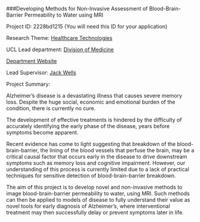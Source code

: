 ###Developing Methods for Non-Invasive Assessment of Blood-Brain-Barrier Permeability to Water using MRI

Project ID: 2228bd1215
(You will need this ID for your application)

Research Theme: [Healthcare Technologies](../themes/healthcare-technologies.md)

UCL Lead department: [Division of Medicine](../departments/division-of-medicine.md)

[Department Website](https://www.ucl.ac.uk/medicine)

Lead Supervisor: [Jack Wells](https://iris.ucl.ac.uk/iris/browse/profile?upi=JWELL10)

Project Summary:

Alzheimer’s disease is a devastating illness that causes severe memory loss. Despite the huge social, economic and emotional burden of the condition, there is currently no cure. 
 
 The development of effective treatments is hindered by the difficulty of accurately identifying the early phase of the disease, years before symptoms become apparent.
 
 Recent evidence has come to light suggesting that breakdown of the blood-brain-barrier, the lining of the blood vessels that perfuse the brain, may be a critical causal factor that occurs early in the disease to drive downstream symptoms such as memory loss and cognitive impairment. However, our understanding of this process is currently limited due to a lack of practical techniques for sensitive detection of blood-brain-barrier breakdown. 
 
 The aim of this project is to develop novel and non-invasive methods to image blood-brain-barrier permeability to water, using MRI. Such methods can then be applied to models of disease to fully understand their value as novel tools for early diagnosis of Alzheimer’s, where interventional treatment may then successfully delay or prevent symptoms later in life.